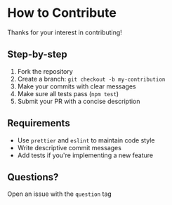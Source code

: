 # How to Contribute

Thanks for your interest in contributing!

## Step-by-step

1. Fork the repository
2. Create a branch: `git checkout -b my-contribution`
3. Make your commits with clear messages
4. Make sure all tests pass (`npm test`)
5. Submit your PR with a concise description

## Requirements

- Use `prettier` and `eslint` to maintain code style
- Write descriptive commit messages
- Add tests if you're implementing a new feature

## Questions?

Open an issue with the `question` tag

